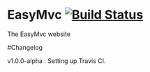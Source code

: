 # EasyMvc [![Build Status](https://travis-ci.org/Puzzlout/WebIde.svg?branch=master)](https://travis-ci.org/Puzzlout/WebIde)
The EasyMvc website

#Changelog

v1.0.0-alpha : Setting up Travis CI.